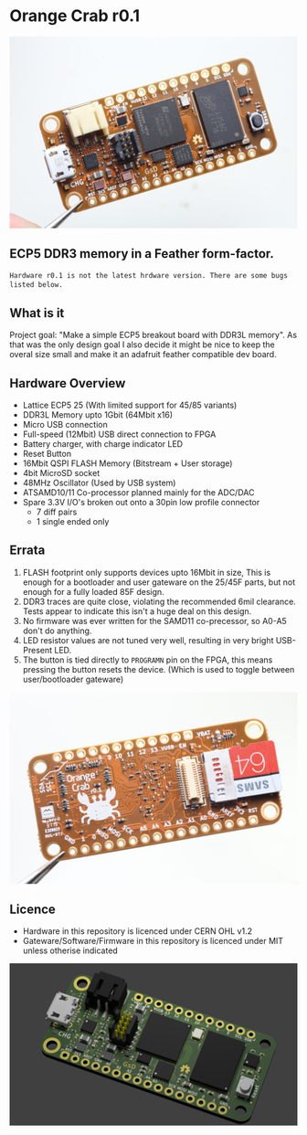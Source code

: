 # Orange Crab r0.1

![Front](../../documentation/images/OrangeCrab_r0.1_front.jpeg "Front")

## ECP5 DDR3 memory in a Feather form-factor.

	Hardware r0.1 is not the latest hrdware version. There are some bugs listed below.

## What is it
Project goal: "Make a simple ECP5 breakout board with DDR3L memory". As that was the only design goal I also decide it might be nice to keep the overal size small and make it an adafruit feather compatible dev board.


## Hardware Overview
* Lattice ECP5 25 (With limited support for 45/85 variants)
* DDR3L Memory upto 1Gbit (64Mbit x16)
* Micro USB connection
* Full-speed (12Mbit) USB direct connection to FPGA
* Battery charger, with charge indicator LED
* Reset Button 
* 16Mbit QSPI FLASH Memory (Bitstream + User storage)
* 4bit MicroSD socket
* 48MHz Oscillator (Used by USB system)
* ATSAMD10/11 Co-processor planned mainly for the ADC/DAC
* Spare 3.3V I/O's broken out onto a 30pin low profile connector
  * 7 diff pairs
  * 1 single ended only

## Errata
 1. FLASH footprint only supports devices upto 16Mbit in size, This is enough for a bootloader and user gateware on the 25/45F parts, but not enough for a fully loaded 85F design.
 2. DDR3 traces are quite close, violating the recommended 6mil clearance. Tests appear to indicate this isn't a huge deal on this design.
 3. No firmware was ever written for the SAMD11 co-precessor, so A0-A5 don't do anything.
 4. LED resistor values are not tuned very well, resulting in very bright USB-Present LED.
 5. The button is tied directly to `PROGRAMN` pin on the FPGA, this means pressing the button resets the device. (Which is used to toggle between user/bootloader gateware)

![Back Photo](../../documentation/images/OrangeCrab_r0.1_back.jpeg "Back")

## Licence

 * Hardware in this repository is licenced under CERN OHL v1.2
 * Gateware/Software/Firmware in this repository is licenced under MIT unless otherise indicated

![Front Render](../../documentation/images/render_002.jpg "Front Render")